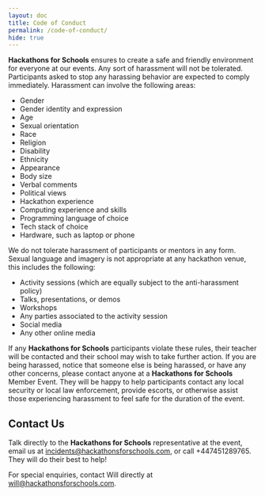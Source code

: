 ```yaml
---
layout: doc
title: Code of Conduct
permalink: /code-of-conduct/
hide: true
---
```


**Hackathons for Schools** ensures to create a safe and friendly environment for everyone at our events. Any sort of harassment will not be tolerated. Participants asked to stop any harassing behavior are expected to comply immediately.
Harassment can involve the following areas:

- Gender
- Gender identity and expression
- Age
- Sexual orientation
- Race
- Religion
- Disability
- Ethnicity
- Appearance
- Body size
- Verbal comments
- Political views
- Hackathon experience
- Computing experience and skills
- Programming language of choice
- Tech stack of choice
- Hardware, such as laptop or phone

We do not tolerate harassment of participants or mentors in any form. Sexual language and imagery is not appropriate at any hackathon venue, this includes the following:

- Activity sessions (which are equally subject to the anti-harassment policy)
- Talks, presentations, or demos
- Workshops
- Any parties associated to the activity session
- Social media
- Any other online media

If any **Hackathons for Schools** participants violate these rules, their teacher will be contacted and their school may wish to take further action. 
If you are being harassed, notice that someone else is being harassed, or have any other concerns, please contact anyone at a **Hackathons for Schools** Member Event. They will be happy to help participants contact any local security or local law enforcement, provide escorts, or otherwise assist those experiencing harassment to feel safe for the duration of the event.

## Contact Us


Talk directly to the **Hackathons for Schools** representative at the event, email us at [incidents@hackathonsforschools.com](mailto:incidents@hackathonsforschools.com), or call +447451289765. They will do their best to help!

For special enquiries, contact Will directly at [will@hackathonsforschools.com](mailto:will@hackathonsforschools.com).